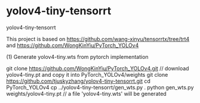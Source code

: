 # yolov4-tiny-tensorrt
yolov4-tiny-tensorrt

This project is based on https://github.com/wang-xinyu/tensorrtx/tree/trt4 and https://github.com/WongKinYiu/PyTorch_YOLOv4

(1) Generate yolov4-tiny.wts from pytorch implementation

git clone https://github.com/WongKinYiu/PyTorch_YOLOv4.git
// download yolov4-tiny.pt and copy it into PyTorch_YOLOv4/weights
git clone https://github.com/tjuskyzhang/yolov4-tiny-tensorrt.git
cd PyTorch_YOLOv4
cp ../yolov4-tiny-tensorrt/gen_wts.py .
python gen_wts.py weights/yolov4-tiny.pt
// a file 'yolov4-tiny.wts' will be generated
